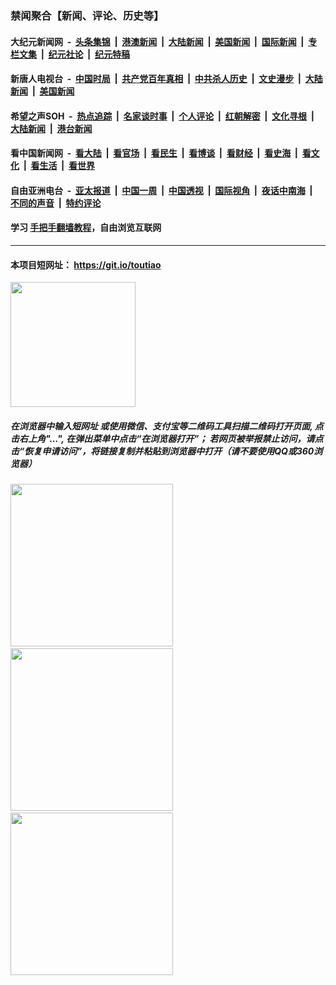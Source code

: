 ### 禁闻聚合【新闻、评论、历史等】

#### 大纪元新闻网 &nbsp;-&nbsp; [头条集锦](indexes/E头条集锦.md?t=02030611) &nbsp;|&nbsp; [港澳新闻](indexes/E港澳新闻.md?t=02030611)  &nbsp;|&nbsp; [大陆新闻](indexes/E大陆新闻.md?t=02030611) &nbsp;|&nbsp; [美国新闻](indexes/E美国新闻.md?t=02030611) &nbsp;|&nbsp; [国际新闻](indexes/E国际新闻.md?t=02030611) &nbsp;|&nbsp; [专栏文集](indexes/E专栏文集.md?t=02030611) &nbsp;|&nbsp; [纪元社论](indexes/E纪元社论.md?t=02030611) &nbsp;|&nbsp; [纪元特稿](indexes/E纪元特稿.md?t=02030611) 

#### 新唐人电视台 &nbsp;-&nbsp; [中国时局](indexes/N中国时局.md?t=02030611) &nbsp;|&nbsp; [共产党百年真相](indexes/N共产党百年真相.md?t=02030611) &nbsp;|&nbsp; [中共杀人历史](indexes/N中共杀人历史.md?t=02030611) &nbsp;|&nbsp; [文史漫步](indexes/N文史漫步.md?t=02030611) &nbsp;|&nbsp; [大陆新闻](indexes/N大陆新闻.md?t=02030611) &nbsp;|&nbsp; [美国新闻](indexes/N美国新闻.md?t=02030611)

#### 希望之声SOH &nbsp;-&nbsp; [热点追踪](indexes/H热点追踪.md?t=02030611) &nbsp;|&nbsp; [名家谈时事](indexes/H名家谈时事.md?t=02030611) &nbsp;|&nbsp; [个人评论](indexes/H个人评论.md?t=02030611)  &nbsp;|&nbsp; [红朝解密](indexes/H红朝解密.md?t=02030611) &nbsp;|&nbsp; [文化寻根](indexes/H文化寻根.md?t=02030611) &nbsp;|&nbsp; [大陆新闻](indexes/H大陆新闻.md?t=02030611) &nbsp;|&nbsp; [港台新闻](indexes/H港台新闻.md?t=02030611)

#### 看中国新闻网 &nbsp;-&nbsp; [看大陆](indexes/S看大陆.md?t=02030611) &nbsp;|&nbsp; [看官场](indexes/S看官场.md?t=02030611) &nbsp;|&nbsp; [看民生](indexes/S看民生.md?t=02030611)  &nbsp;|&nbsp; [看博谈](indexes/S看博谈.md?t=02030611) &nbsp;|&nbsp; [看财经](indexes/S看财经.md?t=02030611) &nbsp;|&nbsp; [看史海](indexes/S看史海.md?t=02030611) &nbsp;|&nbsp; [看文化](indexes/S看文化.md?t=02030611) &nbsp;|&nbsp; [看生活](indexes/S看生活.md?t=02030611) &nbsp;|&nbsp; [看世界](indexes/S看世界.md?t=02030611)

#### 自由亚洲电台 &nbsp;-&nbsp; [亚太报道](indexes/R亚太报道.md?t=02030611) &nbsp;|&nbsp; [中国一周](indexes/R中国一周.md?t=02030611) &nbsp;|&nbsp; [中国透视](indexes/R中国透视.md?t=02030611)  &nbsp;|&nbsp; [国际视角](indexes/R国际视角.md?t=02030611) &nbsp;|&nbsp; [夜话中南海](indexes/R夜话中南海.md?t=02030611) &nbsp;|&nbsp; [不同的声音](indexes/R不同的声音.md?t=02030611) &nbsp;|&nbsp; [特约评论](indexes/R特约评论.md?t=02030611)

#### 学习 [手把手翻墙教程](https://github.com/gfw-breaker/guides/wiki)，自由浏览互联网

----

#### 本项目短网址： https://git.io/toutiao
<img src="https://raw.githubusercontent.com/gfw-breaker/banned-news/master/scripts/img/qr.png" width="200px"/>  

##### 在浏览器中输入短网址 或使用微信、支付宝等二维码工具扫描二维码打开页面, 点击右上角"...", 在弹出菜单中点击“在浏览器打开”； 若网页被举报禁止访问，请点击“恢复申请访问”，将链接复制并粘贴到浏览器中打开（请不要使用QQ或360浏览器）

<img src="https://raw.githubusercontent.com/gfw-breaker/banned-news/master/scripts/img/1.png" width="260px"/> &nbsp; <img src="https://raw.githubusercontent.com/gfw-breaker/banned-news/master/scripts/img/2.png" width="260px"/> &nbsp; <img src="https://raw.githubusercontent.com/gfw-breaker/banned-news/master/scripts/img/3.png" width="260px"/>
